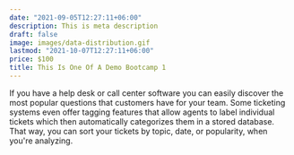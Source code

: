```yaml
---
date: "2021-09-05T12:27:11+06:00"
description: This is meta description
draft: false
image: images/data-distribution.gif
lastmod: "2021-10-07T12:27:11+06:00"
price: $100
title: This Is One Of A Demo Bootcamp 1
---
```


If you have a help desk or call center software you can easily discover the most popular questions that customers have for your team. Some ticketing systems even offer tagging features that allow agents to label individual tickets which then automatically categorizes them in a stored database. That way, you can sort your tickets by topic, date, or popularity, when you're analyzing.